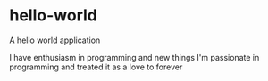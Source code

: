 # hello-world
A hello world application

I have enthusiasm in programming and new things
I'm passionate in programming and treated it as a love to forever
